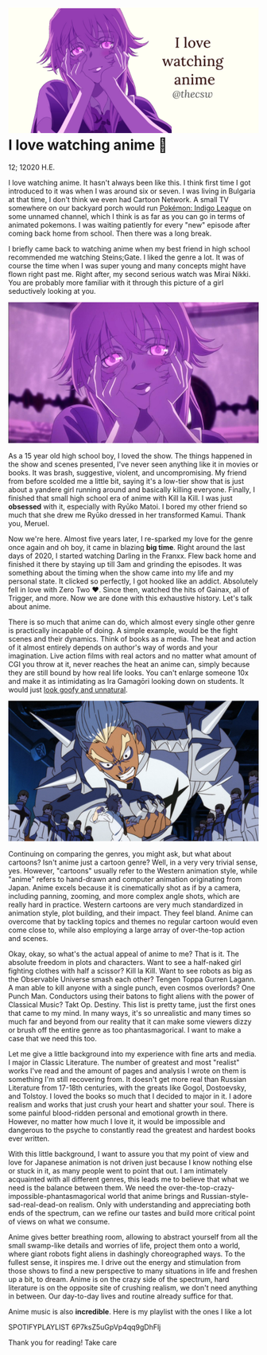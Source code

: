 ![preview](./preview.png)
I love watching anime 🎻
=======================

12; 12020 H.E.

I love watching anime. It hasn\'t always been like this. I think first
time I got introduced to it was when I was around six or seven. I was
living in Bulgaria at that time, I don\'t think we even had Cartoon
Network. A small TV somewhere on our backyard porch would run [Pokémon:
Indigo League](https://en.wikipedia.org/wiki/Pokémon:_Indigo_League) on
some unnamed channel, which I think is as far as you can go in terms of
animated pokemons. I was waiting patiently for every \"new\" episode
after coming back home from school. Then there was a long break.

I briefly came back to watching anime when my best friend in high school
recommended me watching Steins;Gate. I liked the genre a lot. It was of
course the time when I was super young and many concepts might have
flown right past me. Right after, my second serious watch was Mirai
Nikki. You are probably more familiar with it through this picture of a
girl seductively looking at you.

![Yuno Gasai\'s yandere expression](yuno.png)

As a 15 year old high school boy, I loved the show. The things happened
in the show and scenes presented, I\'ve never seen anything like it in
movies or books. It was brash, suggestive, violent, and uncompromising.
My friend from before scolded me a little bit, saying it\'s a low-tier
show that is just about a yandere girl running around and basically
killing everyone. Finally, I finished that small high school era of
anime with Kill la Kill. I was just **obsessed** with it, especially
with Ryūko Matoi. I bored my other friend so much that she drew me Ryūko
dressed in her transformed Kamui. Thank you, Meruel.

Now we\'re here. Almost five years later, I re-sparked my love for the
genre once again and oh boy, it came in blazing **big time**. Right
around the last days of 2020, I started watching Darling in the Franxx.
Flew back home and finished it there by staying up till 3am and grinding
the episodes. It was something about the timing when the show came into
my life and my personal state. It clicked so perfectly, I got hooked
like an addict. Absolutely fell in love with Zero Two ❤️. Since then,
watched the hits of Gainax, all of Trigger, and more. Now we are done
with this exhaustive history. Let\'s talk about anime.

There is so much that anime can do, which almost every single other
genre is practically incapable of doing. A simple example, would be the
fight scenes and their dynamics. Think of books as a media. The heat and
action of it almost entirely depends on author\'s way of words and your
imagination. Live action films with real actors and no matter what
amount of CGI you throw at it, never reaches the heat an anime can,
simply because they are still bound by how real life looks. You can\'t
enlarge someone 10x and make it as intimidating as Ira Gamagōri looking
down on students. It would just [look goofy and
unnatural](https://en.wikipedia.org/wiki/Uncanny_valley).

![This is the 40th second of the first episode](gamagori.png)

Continuing on comparing the genres, you might ask, but what about
cartoons? Isn\'t anime just a cartoon genre? Well, in a very very
trivial sense, yes. However, \"cartoons\" usually refer to the Western
animation style, while \"anime\" refers to hand-drawn and computer
animation originating from Japan. Anime excels because it is
cinematically shot as if by a camera, including panning, zooming, and
more complex angle shots, which are really hard in practice. Western
cartoons are very much standardized in animation style, plot building,
and their impact. They feel bland. Anime can overcome that by tackling
topics and themes no regular cartoon would even come close to, while
also employing a large array of over-the-top action and scenes.

Okay, okay, so what\'s the actual appeal of anime to me? That is it. The
absolute freedom in plots and characters. Want to see a half-naked girl
fighting clothes with half a scissor? Kill la Kill. Want to see robots
as big as the Observable Universe smash each other? Tengen Toppa Gurren
Lagann. A man able to kill anyone with a single punch, even cosmos
overlords? One Punch Man. Conductors using their batons to fight aliens
with the power of Classical Music? Takt Op. Destiny. This list is pretty
tame, just the first ones that came to my mind. In many ways, it\'s so
unrealistic and many times so much far and beyond from our reality that
it can make some viewers dizzy or brush off the entire genre as too
phantasmagorical. I want to make a case that we need this too.

Let me give a little background into my experience with fine arts and
media. I major in Classic Literature. The number of greatest and most
\"realist\" works I\'ve read and the amount of pages and analysis I
wrote on them is something I\'m still recovering from. It doesn\'t get
more real than Russian Literature from 17-18th centuries, with the
greats like Gogol, Dostoevsky, and Tolstoy. I loved the books so much
that I decided to major in it. I adore realism and works that just crush
your heart and shatter your soul. There is some painful blood-ridden
personal and emotional growth in there. However, no matter how much I
love it, it would be impossible and dangerous to the psyche to
constantly read the greatest and hardest books ever written.

With this little background, I want to assure you that my point of view
and love for Japanese animation is not driven just because I know
nothing else or stuck in it, as many people went to point that out. I am
intimately acquainted with all different genres, this leads me to
believe that what we need is the balance between them. We need the
over-the-top-crazy-impossible-phantasmagorical world that anime brings
and Russian-style-sad-real-dead-on realism. Only with understanding and
appreciating both ends of the spectrum, can we refine our tastes and
build more critical point of views on what we consume.

Anime gives better breathing room, allowing to abstract yourself from
all the small swamp-like details and worries of life, project them onto
a world, where giant robots fight aliens in dashingly choreographed
ways. To the fullest sense, it inspires me. I drive out the energy and
stimulation from those shows to find a new perspective to many
situations in life and freshen up a bit, to dream. Anime is on the crazy
side of the spectrum, hard literature is on the opposite site of
crushing realism, we don\'t need anything in between. Our day-to-day
lives and routine already suffice for that.

Anime music is also **incredible**. Here is my playlist with the ones I
like a lot

SPOTIFYPLAYLIST 6P7ksZ5uGpVp4qq9gDhFlj

Thank you for reading! Take care

